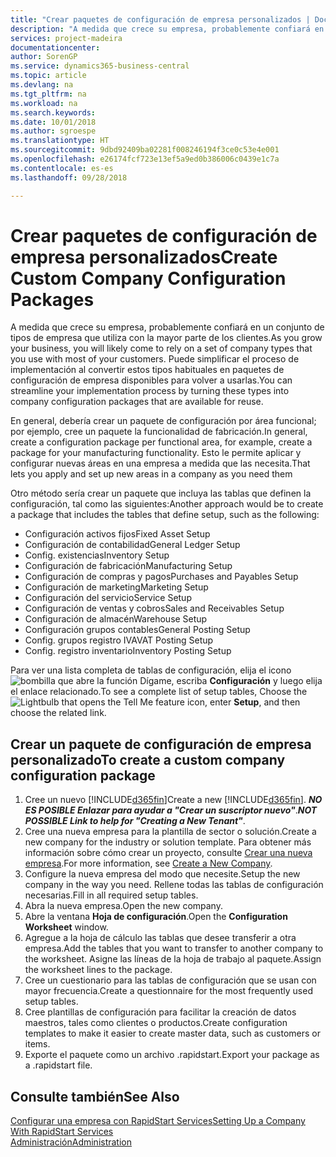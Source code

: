 ```yaml
---
title: "Crear paquetes de configuración de empresa personalizados | Documentos de Microsoft"
description: "A medida que crece su empresa, probablemente confiará en un conjunto de tipos de empresa que utiliza con la mayor parte de los clientes. Puede simplificar el proceso de implementación al convertir estos tipos habituales en paquetes de configuración de empresa disponibles para volver a usarlas."
services: project-madeira
documentationcenter: 
author: SorenGP
ms.service: dynamics365-business-central
ms.topic: article
ms.devlang: na
ms.tgt_pltfrm: na
ms.workload: na
ms.search.keywords: 
ms.date: 10/01/2018
ms.author: sgroespe
ms.translationtype: HT
ms.sourcegitcommit: 9dbd92409ba02281f008246194f3ce0c53e4e001
ms.openlocfilehash: e26174fcf723e13ef5a9ed0b386006c0439e1c7a
ms.contentlocale: es-es
ms.lasthandoff: 09/28/2018

---
```

# <a name="create-custom-company-configuration-packages"></a><span data-ttu-id="13093-104">Crear paquetes de configuración de empresa personalizados</span><span class="sxs-lookup"><span data-stu-id="13093-104">Create Custom Company Configuration Packages</span></span>
<span data-ttu-id="13093-105">A medida que crece su empresa, probablemente confiará en un conjunto de tipos de empresa que utiliza con la mayor parte de los clientes.</span><span class="sxs-lookup"><span data-stu-id="13093-105">As you grow your business, you will likely come to rely on a set of company types that you use with most of your customers.</span></span> <span data-ttu-id="13093-106">Puede simplificar el proceso de implementación al convertir estos tipos habituales en paquetes de configuración de empresa disponibles para volver a usarlas.</span><span class="sxs-lookup"><span data-stu-id="13093-106">You can streamline your implementation process by turning these types into company configuration packages that are available for reuse.</span></span>  

<span data-ttu-id="13093-107">En general, debería crear un paquete de configuración por área funcional; por ejemplo, cree un paquete la funcionalidad de fabricación.</span><span class="sxs-lookup"><span data-stu-id="13093-107">In general, create a configuration package per functional area, for example, create a package for your manufacturing functionality.</span></span> <span data-ttu-id="13093-108">Esto le permite aplicar y configurar nuevas áreas en una empresa a medida que las necesita.</span><span class="sxs-lookup"><span data-stu-id="13093-108">That lets you apply and set up new areas in a company as you need them</span></span>  

<span data-ttu-id="13093-109">Otro método sería crear un paquete que incluya las tablas que definen la configuración, tal como las siguientes:</span><span class="sxs-lookup"><span data-stu-id="13093-109">Another approach would be to create a package that includes the tables that define setup, such as the following:</span></span>  

-   <span data-ttu-id="13093-110">Configuración activos fijos</span><span class="sxs-lookup"><span data-stu-id="13093-110">Fixed Asset Setup</span></span>  
-   <span data-ttu-id="13093-111">Configuración de contabilidad</span><span class="sxs-lookup"><span data-stu-id="13093-111">General Ledger Setup</span></span>  
-   <span data-ttu-id="13093-112">Config. existencias</span><span class="sxs-lookup"><span data-stu-id="13093-112">Inventory Setup</span></span>  
-   <span data-ttu-id="13093-113">Configuración de fabricación</span><span class="sxs-lookup"><span data-stu-id="13093-113">Manufacturing Setup</span></span>  
-   <span data-ttu-id="13093-114">Configuración de compras y pagos</span><span class="sxs-lookup"><span data-stu-id="13093-114">Purchases and Payables Setup</span></span>  
-   <span data-ttu-id="13093-115">Configuración de marketing</span><span class="sxs-lookup"><span data-stu-id="13093-115">Marketing Setup</span></span>  
-   <span data-ttu-id="13093-116">Configuración del servicio</span><span class="sxs-lookup"><span data-stu-id="13093-116">Service Setup</span></span>  
-   <span data-ttu-id="13093-117">Configuración de ventas y cobros</span><span class="sxs-lookup"><span data-stu-id="13093-117">Sales and Receivables Setup</span></span>  
-   <span data-ttu-id="13093-118">Configuración de almacén</span><span class="sxs-lookup"><span data-stu-id="13093-118">Warehouse Setup</span></span>  
-   <span data-ttu-id="13093-119">Configuración grupos contables</span><span class="sxs-lookup"><span data-stu-id="13093-119">General Posting Setup</span></span>  
-   <span data-ttu-id="13093-120">Config. grupos registro IVA</span><span class="sxs-lookup"><span data-stu-id="13093-120">VAT Posting Setup</span></span>  
-   <span data-ttu-id="13093-121">Config. registro inventario</span><span class="sxs-lookup"><span data-stu-id="13093-121">Inventory Posting Setup</span></span>  

<span data-ttu-id="13093-122">Para ver una lista completa de tablas de configuración, elija el icono ![bombilla que abre la función Dígame](media/ui-search/search_small.png "Dígame que desea hacer"), escriba **Configuración** y luego elija el enlace relacionado.</span><span class="sxs-lookup"><span data-stu-id="13093-122">To see a complete list of setup tables, Choose the ![Lightbulb that opens the Tell Me feature](media/ui-search/search_small.png "Tell me what you want to do") icon, enter **Setup**, and then choose the related link.</span></span>  

## <a name="to-create-a-custom-company-configuration-package"></a><span data-ttu-id="13093-123">Crear un paquete de configuración de empresa personalizado</span><span class="sxs-lookup"><span data-stu-id="13093-123">To create a custom company configuration package</span></span>  
1.  <span data-ttu-id="13093-124">Cree un nuevo [!INCLUDE[d365fin](includes/d365fin_md.md)]</span><span class="sxs-lookup"><span data-stu-id="13093-124">Create a new [!INCLUDE[d365fin](includes/d365fin_md.md)].</span></span> <span data-ttu-id="13093-125">***NO ES POSIBLE Enlazar para ayudar a "Crear un suscriptor nuevo"***.</span><span class="sxs-lookup"><span data-stu-id="13093-125">***NOT POSSIBLE Link to help for "Creating a New Tenant"***.</span></span>   
2.  <span data-ttu-id="13093-126">Cree una nueva empresa para la plantilla de sector o solución.</span><span class="sxs-lookup"><span data-stu-id="13093-126">Create a new company for the industry or solution template.</span></span> <span data-ttu-id="13093-127">Para obtener más información sobre cómo crear un proyecto, consulte [Crear una nueva empresa](admin-how-to-create-a-new-company.md).</span><span class="sxs-lookup"><span data-stu-id="13093-127">For more information, see [Create a New Company](admin-how-to-create-a-new-company.md).</span></span>  
3.  <span data-ttu-id="13093-128">Configure la nueva empresa del modo que necesite.</span><span class="sxs-lookup"><span data-stu-id="13093-128">Setup the new company in the way you need.</span></span> <span data-ttu-id="13093-129">Rellene todas las tablas de configuración necesarias.</span><span class="sxs-lookup"><span data-stu-id="13093-129">Fill in all required setup tables.</span></span>  
4.  <span data-ttu-id="13093-130">Abra la nueva empresa.</span><span class="sxs-lookup"><span data-stu-id="13093-130">Open the new company.</span></span>
5. <span data-ttu-id="13093-131">Abre la ventana **Hoja de configuración**.</span><span class="sxs-lookup"><span data-stu-id="13093-131">Open the **Configuration Worksheet** window.</span></span>  
6.  <span data-ttu-id="13093-132">Agregue a la hoja de cálculo las tablas que desee transferir a otra empresa.</span><span class="sxs-lookup"><span data-stu-id="13093-132">Add the tables that you want to transfer to another company to the worksheet.</span></span> <span data-ttu-id="13093-133">Asigne las líneas de la hoja de trabajo al paquete.</span><span class="sxs-lookup"><span data-stu-id="13093-133">Assign the worksheet lines to the package.</span></span>  
7.  <span data-ttu-id="13093-134">Cree un cuestionario para las tablas de configuración que se usan con mayor frecuencia.</span><span class="sxs-lookup"><span data-stu-id="13093-134">Create a questionnaire for the most frequently used setup tables.</span></span>  
8.  <span data-ttu-id="13093-135">Cree plantillas de configuración para facilitar la creación de datos maestros, tales como clientes o productos.</span><span class="sxs-lookup"><span data-stu-id="13093-135">Create configuration templates to make it easier to create master data, such as customers or items.</span></span>  
9.  <span data-ttu-id="13093-136">Exporte el paquete como un archivo .rapidstart.</span><span class="sxs-lookup"><span data-stu-id="13093-136">Export your package as a .rapidstart file.</span></span>  

## <a name="see-also"></a><span data-ttu-id="13093-137">Consulte también</span><span class="sxs-lookup"><span data-stu-id="13093-137">See Also</span></span>  
[<span data-ttu-id="13093-138">Configurar una empresa con RapidStart Services</span><span class="sxs-lookup"><span data-stu-id="13093-138">Setting Up a Company With RapidStart Services</span></span>](admin-set-up-a-company-with-rapidstart.md)  
[<span data-ttu-id="13093-139">Administración</span><span class="sxs-lookup"><span data-stu-id="13093-139">Administration</span></span>](admin-setup-and-administration.md)

